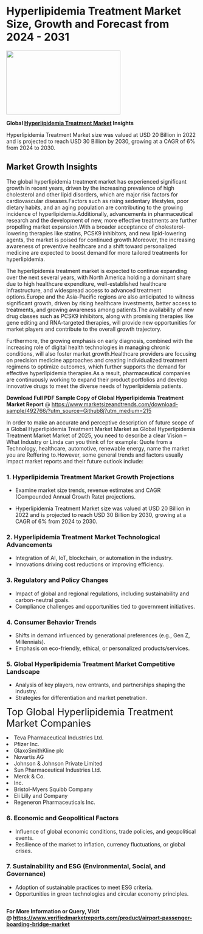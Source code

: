 <H1>Hyperlipidemia Treatment Market Size, Growth and Forecast from 2024 - 2031</H1><img class="aligncenter size-medium wp-image-584254" src="https://thirdeyenews.in/wp-content/uploads/2024/09/Global-Market-Research-300x168.jpeg" alt="" width="300" height="168" /><p><strong>Global&nbsp;<a href="https://www.marketsizeandtrends.com/download-sample/492766/?utm_source=Github8j?utm_medium=215">Hyperlipidemia Treatment Market</a> Insights</strong></p><p>Hyperlipidemia Treatment Market size was valued at USD 20 Billion in 2022 and is projected to reach USD 30 Billion by 2030, growing at a CAGR of 6% from 2024 to 2030.</p><p><h2>Market Growth Insights</h2> <p>The global hyperlipidemia treatment market has experienced significant growth in recent years, driven by the increasing prevalence of high cholesterol and other lipid disorders, which are major risk factors for cardiovascular diseases.Factors such as rising sedentary lifestyles, poor dietary habits, and an aging population are contributing to the growing incidence of hyperlipidemia.Additionally, advancements in pharmaceutical research and the development of new, more effective treatments are further propelling market expansion.With a broader acceptance of cholesterol-lowering therapies like statins, PCSK9 inhibitors, and new lipid-lowering agents, the market is poised for continued growth.Moreover, the increasing awareness of preventive healthcare and a shift toward personalized medicine are expected to boost demand for more tailored treatments for hyperlipidemia.</p> <p>The hyperlipidemia treatment market is expected to continue expanding over the next several years, with North America holding a dominant share due to high healthcare expenditure, well-established healthcare infrastructure, and widespread access to advanced treatment options.Europe and the Asia-Pacific regions are also anticipated to witness significant growth, driven by rising healthcare investments, better access to treatments, and growing awareness among patients.The availability of new drug classes such as PCSK9 inhibitors, along with promising therapies like gene editing and RNA-targeted therapies, will provide new opportunities for market players and contribute to the overall growth trajectory.</p> <p>Furthermore, the growing emphasis on early diagnosis, combined with the increasing role of digital health technologies in managing chronic conditions, will also foster market growth.Healthcare providers are focusing on precision medicine approaches and creating individualized treatment regimens to optimize outcomes, which further supports the demand for effective hyperlipidemia therapies.As a result, pharmaceutical companies are continuously working to expand their product portfolios and develop innovative drugs to meet the diverse needs of hyperlipidemia patients.</p> <p></p><p><span class=""><strong>Download Full PDF Sample Copy of Global Hyperlipidemia Treatment Market Report</strong> @ <a href="https://www.marketsizeandtrends.com/download-sample/492766/?utm_source=Github8j?utm_medium=215" target="_blank">https://www.marketsizeandtrends.com/download-sample/492766/?utm_source=Github8j?utm_medium=215</a></span></p><p>In order to make an accurate and perceptive description of future scope of a Global&nbsp;Hyperlipidemia Treatment Market Market as Global&nbsp;Hyperlipidemia Treatment Market Market of 2025, you need to describe a clear Vision &ndash; What Industry or Linda can you think of for example: Quote from a Technology, healthcare, automotive, renewable energy, name the market you are Reffering to.However, some general trends and factors usually impact market reports and their future outlook include:</p><h3>1.&nbsp;<strong>Hyperlipidemia Treatment Market Growth Projections</strong></h3><ul><li>Examine market size trends, revenue estimates and CAGR (Compounded Annual Growth Rate) projections.</li><li><p>Hyperlipidemia Treatment Market size was valued at USD 20 Billion in 2022 and is projected to reach USD 30 Billion by 2030, growing at a CAGR of 6% from 2024 to 2030.</p></li></ul><h3>2.&nbsp;<strong>Hyperlipidemia Treatment Market Technological Advancements</strong></h3><ul><li>Integration of AI, IoT, blockchain, or automation in the industry.</li><li>Innovations driving cost reductions or improving efficiency.</li></ul><h3>3.&nbsp;<strong>Regulatory and Policy Changes</strong></h3><ul><li>Impact of global and regional regulations, including sustainability and carbon-neutral goals.</li><li>Compliance challenges and opportunities tied to government initiatives.</li></ul><h3>4.&nbsp;<strong>Consumer Behavior Trends</strong></h3><ul><li>Shifts in demand influenced by generational preferences (e.g., Gen Z, Millennials).</li><li>Emphasis on eco-friendly, ethical, or personalized products/services.</li></ul><h3>5.&nbsp;<strong>Global Hyperlipidemia Treatment Market Competitive Landscape</strong></h3><ul><li>Analysis of key players, new entrants, and partnerships shaping the industry.</li><li>Strategies for differentiation and market penetration.</li></ul><p data-pm-slice="1 1 []"><span style="color: inherit; font-family: inherit; font-size: 25px;">Top Global Hyperlipidemia Treatment Market Companies</span></p><div class="" data-test-id=""><p><li>Teva Pharmaceutical Industries Ltd.</li><li> Pfizer Inc.</li><li> GlaxoSmithKline plc</li><li> Novartis AG</li><li> Johnson & Johnson Private Limited</li><li> Sun Pharmaceutical Industries Ltd.</li><li> Merck & Co.</li><li> Inc.</li><li> Bristol-Myers Squibb Company</li><li> Eli Lilly and Company</li><li> Regeneron Pharmaceuticals Inc.</li></p></div><h3>6.&nbsp;<strong>Economic and Geopolitical Factors</strong></h3><ul><li>Influence of global economic conditions, trade policies, and geopolitical events.</li><li>Resilience of the market to inflation, currency fluctuations, or global crises.</li></ul><h3>7.&nbsp;<strong>Sustainability and ESG (Environmental, Social, and Governance)</strong></h3><ul><li>Adoption of sustainable practices to meet ESG criteria.</li><li>Opportunities in green technologies and circular economy principles.</li></ul><h2><strong style="font-size: 14px;">For More Information or Query, Visit @&nbsp;</strong><a style="background-color: #ffffff; font-size: 14px;" href="https://www.marketsizeandtrends.com/report/hyperlipidemia-treatment-market/" target="_blank">https://www.verifiedmarketreports.com/product/airport-passenger-boarding-bridge-market</a></h2>